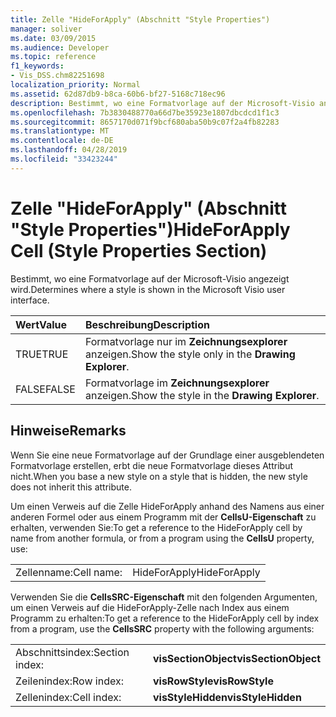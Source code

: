 ```yaml
---
title: Zelle "HideForApply" (Abschnitt "Style Properties")
manager: soliver
ms.date: 03/09/2015
ms.audience: Developer
ms.topic: reference
f1_keywords:
- Vis_DSS.chm82251698
localization_priority: Normal
ms.assetid: 62d87db9-b8ca-60b6-bf27-5168c718ec96
description: Bestimmt, wo eine Formatvorlage auf der Microsoft-Visio angezeigt wird.
ms.openlocfilehash: 7b3830488770a66d7be35923e1807dbcdcd1f1c3
ms.sourcegitcommit: 8657170d071f9bcf680aba50b9c07f2a4fb82283
ms.translationtype: MT
ms.contentlocale: de-DE
ms.lasthandoff: 04/28/2019
ms.locfileid: "33423244"
---
```

# <a name="hideforapply-cell-style-properties-section"></a><span data-ttu-id="c5a70-103">Zelle "HideForApply" (Abschnitt "Style Properties")</span><span class="sxs-lookup"><span data-stu-id="c5a70-103">HideForApply Cell (Style Properties Section)</span></span>

<span data-ttu-id="c5a70-104">Bestimmt, wo eine Formatvorlage auf der Microsoft-Visio angezeigt wird.</span><span class="sxs-lookup"><span data-stu-id="c5a70-104">Determines where a style is shown in the Microsoft Visio user interface.</span></span>
  
|<span data-ttu-id="c5a70-105">**Wert**</span><span class="sxs-lookup"><span data-stu-id="c5a70-105">**Value**</span></span>|<span data-ttu-id="c5a70-106">**Beschreibung**</span><span class="sxs-lookup"><span data-stu-id="c5a70-106">**Description**</span></span>|
|:-----|:-----|
| <span data-ttu-id="c5a70-107">TRUE</span><span class="sxs-lookup"><span data-stu-id="c5a70-107">TRUE</span></span>  <br/> | <span data-ttu-id="c5a70-108">Formatvorlage nur im **Zeichnungsexplorer** anzeigen.</span><span class="sxs-lookup"><span data-stu-id="c5a70-108">Show the style only in the **Drawing Explorer**.</span></span>  <br/> |
| <span data-ttu-id="c5a70-109">FALSE</span><span class="sxs-lookup"><span data-stu-id="c5a70-109">FALSE</span></span>  <br/> | <span data-ttu-id="c5a70-110">Formatvorlage im **Zeichnungsexplorer** anzeigen.</span><span class="sxs-lookup"><span data-stu-id="c5a70-110">Show the style in the **Drawing Explorer**.</span></span>  <br/> |
   
## <a name="remarks"></a><span data-ttu-id="c5a70-111">Hinweise</span><span class="sxs-lookup"><span data-stu-id="c5a70-111">Remarks</span></span>

<span data-ttu-id="c5a70-112">Wenn Sie eine neue Formatvorlage auf der Grundlage einer ausgeblendeten Formatvorlage erstellen, erbt die neue Formatvorlage dieses Attribut nicht.</span><span class="sxs-lookup"><span data-stu-id="c5a70-112">When you base a new style on a style that is hidden, the new style does not inherit this attribute.</span></span>
  
<span data-ttu-id="c5a70-113">Um einen Verweis auf die Zelle HideForApply anhand des Namens aus einer anderen Formel oder aus einem Programm mit der **CellsU-Eigenschaft** zu erhalten, verwenden Sie:</span><span class="sxs-lookup"><span data-stu-id="c5a70-113">To get a reference to the HideForApply cell by name from another formula, or from a program using the **CellsU** property, use:</span></span> 
  
|||
|:-----|:-----|
| <span data-ttu-id="c5a70-114">Zellenname:</span><span class="sxs-lookup"><span data-stu-id="c5a70-114">Cell name:</span></span>  <br/> | <span data-ttu-id="c5a70-115">HideForApply</span><span class="sxs-lookup"><span data-stu-id="c5a70-115">HideForApply</span></span>  <br/> |
   
<span data-ttu-id="c5a70-116">Verwenden Sie die **CellsSRC-Eigenschaft** mit den folgenden Argumenten, um einen Verweis auf die HideForApply-Zelle nach Index aus einem Programm zu erhalten:</span><span class="sxs-lookup"><span data-stu-id="c5a70-116">To get a reference to the HideForApply cell by index from a program, use the **CellsSRC** property with the following arguments:</span></span> 
  
|||
|:-----|:-----|
| <span data-ttu-id="c5a70-117">Abschnittsindex:</span><span class="sxs-lookup"><span data-stu-id="c5a70-117">Section index:</span></span>  <br/> |<span data-ttu-id="c5a70-118">**visSectionObject**</span><span class="sxs-lookup"><span data-stu-id="c5a70-118">**visSectionObject**</span></span> <br/> |
| <span data-ttu-id="c5a70-119">Zeilenindex:</span><span class="sxs-lookup"><span data-stu-id="c5a70-119">Row index:</span></span>  <br/> |<span data-ttu-id="c5a70-120">**visRowStyle**</span><span class="sxs-lookup"><span data-stu-id="c5a70-120">**visRowStyle**</span></span> <br/> |
| <span data-ttu-id="c5a70-121">Zellenindex:</span><span class="sxs-lookup"><span data-stu-id="c5a70-121">Cell index:</span></span>  <br/> |<span data-ttu-id="c5a70-122">**visStyleHidden**</span><span class="sxs-lookup"><span data-stu-id="c5a70-122">**visStyleHidden**</span></span> <br/> |
   


